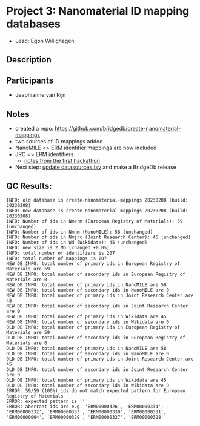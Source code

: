 # Project 3: Nanomaterial ID mapping databases

* Lead: Egon Willighagen

## Description

## Participants

* Jeaphianne van Rijn

## Notes

* created a repo: https://github.com/bridgedb/create-nanomaterial-mappings
* two sources of ID mappings added
* NanoMILE <> ERM identifier mappings are now included
* JRC <> ERM identifiers
    * [notes from the first hackathon](https://docs.google.com/document/d/1v_RdqasghNU8el1aSOJEQrW_ixbpvAd9MlgU1shjTt4/edit?usp=sharing)
* Next step: [update datasources.tsv](https://github.com/bridgedb/datasources/pull/36) and make a BridgeDb release


## QC Results:

```
INFO: old database is create-nanomaterial-mappings 20230208 (build: 20230208)
INFO: new database is create-nanomaterial-mappings 20230208 (build: 20230208)
INFO: Number of ids in Nmerm (European Registry of Materials): 59 (unchanged)
INFO: Number of ids in Nmnm (NanoMILE): 58 (unchanged)
INFO: Number of ids in Nmjrc (Joint Research Center): 45 (unchanged)
INFO: Number of ids in Wd (Wikidata): 45 (unchanged)
INFO: new size is 2 Mb (changed +0.0%)
INFO: total number of identifiers is 207
INFO: total number of mappings is 207
NEW DB INFO: total number of primary ids in European Registry of Materials are 59
NEW DB INFO: total number of secondary ids in European Registry of Materials are 0
NEW DB INFO: total number of primary ids in NanoMILE are 58
NEW DB INFO: total number of secondary ids in NanoMILE are 0
NEW DB INFO: total number of primary ids in Joint Research Center are 45
NEW DB INFO: total number of secondary ids in Joint Research Center are 0
NEW DB INFO: total number of primary ids in Wikidata are 45
NEW DB INFO: total number of secondary ids in Wikidata are 0
OLD DB INFO: total number of primary ids in European Registry of Materials are 59
OLD DB INFO: total number of secondary ids in European Registry of Materials are 0
OLD DB INFO: total number of primary ids in NanoMILE are 58
OLD DB INFO: total number of secondary ids in NanoMILE are 0
OLD DB INFO: total number of primary ids in Joint Research Center are 45
OLD DB INFO: total number of secondary ids in Joint Research Center are 0
OLD DB INFO: total number of primary ids in Wikidata are 45
OLD DB INFO: total number of secondary ids in Wikidata are 0
ERROR: 59/59 (100%) ids do not match expected pattern for European Registry of Materials
ERROR: expected pattern is ''
ERROR: aberrant ids are e.g. 'ERM00000326', 'ERM00000334', 'ERM00000332', 'ERM00000333', 'ERM00000330', 'ERM00000331', 'ERM00000064', 'ERM00000329', 'ERM00000327', 'ERM00000328'
```
